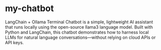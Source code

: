 # my-chatbot
LangChain + Ollama Terminal Chatbot is a simple, lightweight AI assistant that runs locally using the open-source llama3 language model. Built with Python and LangChain, this chatbot demonstrates how to harness local LLMs for natural language conversations—without relying on cloud APIs or API keys.
